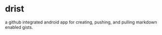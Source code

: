 drist
=====

a github integrated android app for creating, pushing, and pulling markdown enabled gists.